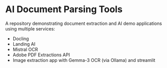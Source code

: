 # AI Document Parsing Tools

A repository demonstrating document extraction and AI demo applications using multiple services:

- Docling
- Landing AI
- Mistral OCR
- Adobe PDF Extractions API
- Image extraction app with Gemma-3 OCR (via Ollama) and streamlit


